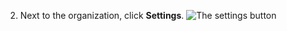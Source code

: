 2. Next to the organization, click **Settings**.
   ![The settings button](/assets/images/help/organizations/settings-button.png)
